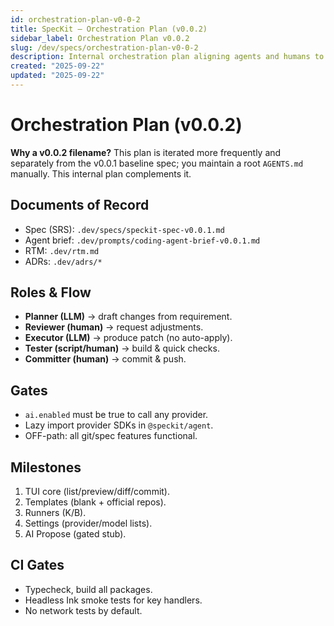 ```yaml
---
id: orchestration-plan-v0-0-2
title: SpecKit — Orchestration Plan (v0.0.2)
sidebar_label: Orchestration Plan v0.0.2
slug: /dev/specs/orchestration-plan-v0-0-2
description: Internal orchestration plan aligning agents and humans to the SpecKit v0.0.1 baseline.
created: "2025-09-22"
updated: "2025-09-22"
---
```


# Orchestration Plan (v0.0.2)

**Why a v0.0.2 filename?** This plan is iterated more frequently and separately from the v0.0.1 baseline spec; you maintain a root `AGENTS.md` manually. This internal plan complements it.

## Documents of Record
- Spec (SRS): `.dev/specs/speckit-spec-v0.0.1.md`
- Agent brief: `.dev/prompts/coding-agent-brief-v0.0.1.md`
- RTM: `.dev/rtm.md`
- ADRs: `.dev/adrs/*`

## Roles & Flow
- **Planner (LLM)** → draft changes from requirement.
- **Reviewer (human)** → request adjustments.
- **Executor (LLM)** → produce patch (no auto-apply).
- **Tester (script/human)** → build & quick checks.
- **Committer (human)** → commit & push.

## Gates
- `ai.enabled` must be true to call any provider.
- Lazy import provider SDKs in `@speckit/agent`.
- OFF-path: all git/spec features functional.

## Milestones
1. TUI core (list/preview/diff/commit).
2. Templates (blank + official repos).
3. Runners (K/B).
4. Settings (provider/model lists).
5. AI Propose (gated stub).

## CI Gates
- Typecheck, build all packages.
- Headless Ink smoke tests for key handlers.
- No network tests by default.
